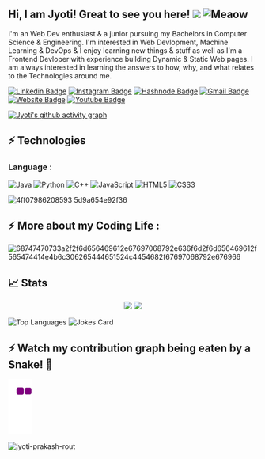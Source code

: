 ## Hi, I am Jyoti! Great to see you here! <img src="https://raw.githubusercontent.com/aemmadi/aemmadi/master/wave.gif" width="30px">  <img src="https://i.imgur.com/veZrcC7.gif" alt="Meaow" width="50" /> 




I'm an Web Dev enthusiast & a junior pursuing my Bachelors in Computer Science & Engineering. I'm interested in Web Devlopment, Machine Learning & DevOps & I enjoy learning new things & stuff as well as I'm a Frontend Devloper with experience building Dynamic & Static Web pages. I am always interested in learning the answers to how, why, and what relates to the Technologies around me.







[![Linkedin Badge](https://img.shields.io/badge/-jyotiprakashrout-blue?style=flat-square&logo=Linkedin&logoColor=white&link=https://www.linkedin.com/in/jyoti-prakash-rout)](https://www.linkedin.com/in/jyoti-prakash-rout/)
[![Instagram Badge](https://img.shields.io/badge/-jyotiprakash.rout-purple?style=flat-square&logo=instagram&logoColor=white&link=https://www.instagram.com/codeistjoke/)](https://www.instagram.com/codeistjoke/)
[![Hashnode Badge](https://img.shields.io/badge/-@jyotiprakashrout-03a57a?style=flat-square&labelColor=000000&logo=Hashnode&link=https://jyoti-prakash-rout.hashnode.dev/)](https:https://jyoti-prakash-rout.hashnode.dev/)
[![Gmail Badge](https://img.shields.io/badge/-jyotiprakashrout574@gmail.com-c14438?style=flat-square&logo=Gmail&logoColor=white&link=mailto:jyotiprakashrout574@gmail.com)](mailto:jyotiprakashrout574@gmail.com)
[![Website Badge](https://img.shields.io/badge/-Portfolio-black?style=flat-square&logo=Wordpress&logoColor=white&link=https://jyotiprakashrout-link/)](https:/jyotiprakashrout-link/)
[![Youtube Badge](https://img.shields.io/badge/-Jyotiprakah%20Rout-darkred?style=flat-square&logo=youtube&logoColor=white&link=https:https://www.youtube.com/channel/UCGdAHESH2emgIHv4I98u8Cg)](https://https://www.youtube.com/channel/UCGdAHESH2emgIHv4I98u8Cg)


[![Jyoti's github activity graph](https://activity-graph.herokuapp.com/graph?username=jyoti-prakash-rout&theme=xcode)](https://git.io/jyoti-prakash-rout)



## ⚡ Technologies

### Language :
![Java](https://img.shields.io/badge/-java-E34A86?style=flat-square&logo=java)
![Python](https://img.shields.io/badge/-Python-black?style=flat-square&logo=Python)
![C++](https://img.shields.io/badge/-C++-00599C?style=flat-square&logo=c)
![JavaScript](https://img.shields.io/badge/-JavaScript-black?style=flat-square&logo=javascript)
![HTML5](https://img.shields.io/badge/-HTML5-E34F26?style=flat-square&logo=html5&logoColor=white)
![CSS3](https://img.shields.io/badge/-CSS3-1572B6?style=flat-square&logo=css3)



![4ff07986208593 5d9a654e92f36](https://user-images.githubusercontent.com/85782825/138763017-8429bfb4-44aa-49d9-ae7c-4bcf3a3e6de3.gif)




## ⚡ More about my Coding Life :


![68747470733a2f2f6d656469612e67697068792e636f6d2f6d656469612f565474414e4b6c306265444651524c4454682f67697068792e676966](https://user-images.githubusercontent.com/85782825/137878929-78f23f18-1d13-4f53-9a5e-88431b0f65a3.gif)

## 📈 Stats
<p align="center">
	
  <img width="48%" src="https://github-readme-stats.vercel.app/api?username=jyoti-prakash-rout&show_icons=true&theme=tokyonight" />
  <img width="48%" src="https://github-readme-streak-stats.herokuapp.com/?user=jyoti-prakash-rout&theme=tokyonight" />
</p>

![Top Languages](https://github-readme-stats.vercel.app/api/top-langs/?username=jyoti-prakash-rout)      ![Jokes Card](https://readme-jokes.vercel.app/api) 




## ⚡ Watch my contribution graph being eaten by a Snake! 🐍


![snake gif](https://github.com/jyoti-prakash-rout/jyoti-prakash-rout/blob/output/github-contribution-grid-snake.gif)


<p align="left"> <img src="https://komarev.com/ghpvc/?username=jyoti-prakash-rout&label=Profile%20views&color=0e75b6&style=flat" alt="jyoti-prakash-rout" /> </p>





